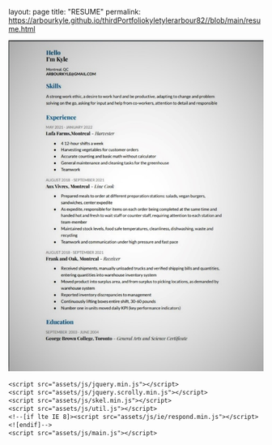 layout: page
title: "RESUME"
permalink: https://arbourkyle.github.io/thirdPortfoliokyletylerarbour82//blob/main/resume.html


<!DOCTYPE html>
<html lang="en">
<head>
	<meta charset="UTF-8">
	<meta http-equiv="X-UA-Compatible" content="IE=edge">
	<meta name="viewport" content="width=device-width, initial-scale=1.0">
	<link rel="stylesheet" href="assets/css/main.css" />
	<title>Kyle's Resume</title>
</head>
<body id="resume">

<div class="">
<img class="resume" src="images/resume.jpg" alt="">
</div>









	<script src="assets/js/jquery.min.js"></script>
	<script src="assets/js/jquery.scrolly.min.js"></script>
	<script src="assets/js/skel.min.js"></script>
	<script src="assets/js/util.js"></script>
	<!--[if lte IE 8]><script src="assets/js/ie/respond.min.js"></script><![endif]-->
	<script src="assets/js/main.js"></script>
</body>
</html>
